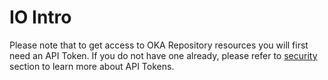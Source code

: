 # IO Intro

Please note that to get access to OKA Repository resources you will first need an API Token. If you do not have one already, please refer to [security](../security/index.md) section to learn more about API Tokens.
